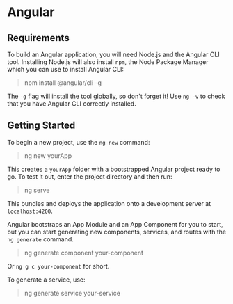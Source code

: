 # Angular
## Requirements
To build an Angular application, you will need Node.js and the Angular CLI tool. Installing Node.js will also install `npm`, the Node Package Manager which you can use to install Angular CLI:
>npm install @angular/cli -g

The `-g` flag will install the tool globally, so don't forget it! Use `ng -v` to check that you have Angular CLI correctly installed.

## Getting Started
To begin a new project, use the `ng new` command:
>ng new yourApp

This creates a `yourApp` folder with a bootstrapped Angular project ready to go. To test it out, enter the project directory and then run:
>ng serve

This bundles and deploys the application onto a development server at `localhost:4200`.

Angular bootstraps an App Module and an App Component for you to start, but you can start generating new components, services, and routes with the `ng generate` command.
>ng generate component your-component

Or `ng g c your-component` for short.

To generate a service, use:
>ng generate service your-service
